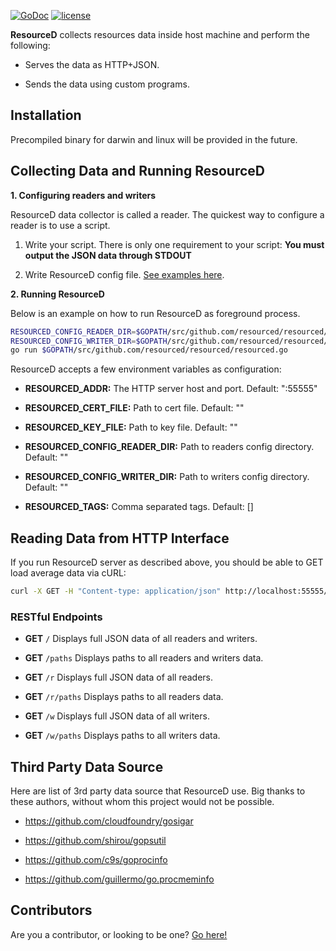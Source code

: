 [![GoDoc](https://godoc.org/github.com/resourced/resourced?status.svg)](http://godoc.org/github.com/resourced/resourced) [![license](http://img.shields.io/badge/license-MIT-red.svg?style=flat)](https://raw.githubusercontent.com/resourced/resourced/master/LICENSE.md)

**ResourceD** collects resources data inside host machine and perform the following:

* Serves the data as HTTP+JSON.

* Sends the data using custom programs.


## Installation

Precompiled binary for darwin and linux will be provided in the future.


## Collecting Data and Running ResourceD

**1. Configuring readers and writers**

ResourceD data collector is called a reader. The quickest way to configure a reader is to use a script.

1. Write your script. There is only one requirement to your script: **You must output the JSON data through STDOUT**

2. Write ResourceD config file. [See examples here](https://github.com/resourced/resourced/tree/master/tests/data/config-reader).


**2. Running ResourceD**

Below is an example on how to run ResourceD as foreground process.

```bash
RESOURCED_CONFIG_READER_DIR=$GOPATH/src/github.com/resourced/resourced/tests/data/config-reader \
RESOURCED_CONFIG_WRITER_DIR=$GOPATH/src/github.com/resourced/resourced/tests/data/config-writer \
go run $GOPATH/src/github.com/resourced/resourced/resourced.go
```

ResourceD accepts a few environment variables as configuration:

* **RESOURCED_ADDR:** The HTTP server host and port. Default: ":55555"

* **RESOURCED_CERT_FILE:** Path to cert file. Default: ""

* **RESOURCED_KEY_FILE:** Path to key file. Default: ""

* **RESOURCED_CONFIG_READER_DIR:** Path to readers config directory. Default: ""

* **RESOURCED_CONFIG_WRITER_DIR:** Path to writers config directory. Default: ""

* **RESOURCED_TAGS:** Comma separated tags. Default: []


## Reading Data from HTTP Interface

If you run ResourceD server as described above, you should be able to GET load average data via cURL:

```bash
curl -X GET -H "Content-type: application/json" http://localhost:55555/r/load-avg
```

### RESTful Endpoints

* **GET** `/` Displays full JSON data of all readers and writers.

* **GET** `/paths` Displays paths to all readers and writers data.

* **GET** `/r` Displays full JSON data of all readers.

* **GET** `/r/paths` Displays paths to all readers data.

* **GET** `/w` Displays full JSON data of all writers.

* **GET** `/w/paths` Displays paths to all writers data.



## Third Party Data Source

Here are list of 3rd party data source that ResourceD use. Big thanks to these authors, without whom this project would not be possible.

* https://github.com/cloudfoundry/gosigar

* https://github.com/shirou/gopsutil

* https://github.com/c9s/goprocinfo

* https://github.com/guillermo/go.procmeminfo


## Contributors

Are you a contributor, or looking to be one? [Go here!](https://github.com/resourced/resourced/tree/master/docs/contributors/README.md)
